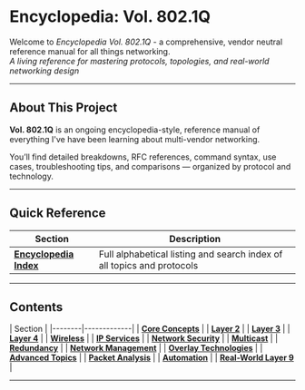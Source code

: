 # Encyclopedia: Vol. 802.1Q
Welcome to *Encyclopedia Vol. 802.1Q* - a comprehensive, vendor neutral reference manual for all things networking.  
*A living reference for mastering protocols, topologies, and real-world networking design*

---

## About This Project

**Vol. 802.1Q** is an ongoing encyclopedia-style, reference manual of everything I've have been learning about multi-vendor networking.

You’ll find detailed breakdowns, RFC references, command syntax, use cases, troubleshooting tips, and comparisons — organized by protocol and technology.

---
## Quick Reference
| Section | Description |
|--------|-------------|
| **[Encyclopedia Index](https://github.com/nickbruggen90/Networking-Encyclopedia-backside/blob/main/Contents/EncyclopediaIndex.md)** | Full alphabetical listing and search index of all topics and protocols |

---
## Contents
| Section | 
|--------|-------------|
| **[Core Concepts](https://github.com/nickbruggen90/Networking-Encyclopedia-backside/tree/main/Contents/CoreConcepts)** | 
| **[Layer 2](https://github.com/nickbruggen90/Networking-Encyclopedia-backside/tree/main/Contents/Layer2)** | 
| **[Layer 3](https://github.com/nickbruggen90/Networking-Encyclopedia-backside/tree/main/Contents/Layer3)** | 
| **[Layer 4](https://www.nickbruggen90.net)** | 
| **[Wireless](https://github.com/nickbruggen90/Networking-Encyclopedia-backside/tree/main/Contents/Wireless)** | 
| **[IP Services](https://github.com/nickbruggen90/Networking-Encyclopedia-backside/tree/main/Contents/IPServices)** | 
| **[Network Security](https://github.com/nickbruggen90/Networking-Encyclopedia-backside/tree/main/Contents/NetworkSecurity)** | 
| **[Multicast](https://github.com/nickbruggen90/Networking-Encyclopedia-backside/tree/main/Contents/Multicast)** | 
| **[Redundancy](https://github.com/nickbruggen90/Networking-Encyclopedia-backside/tree/main/Contents/Redundancy)** | 
| **[Network Management](https://github.com/nickbruggen90/Networking-Encyclopedia-backside/tree/main/Contents/NetworkManagement)** | 
| **[Overlay Technologies](https://github.com/nickbruggen90/Networking-Encyclopedia-backside/tree/main/Contents/OverlayTechnologies)** | 
| **[Advanced Topics](https://github.com/nickbruggen90/Networking-Encyclopedia-backside/tree/main/Contents/AdvancedTopics)** | 
| **[Packet Analysis](https://nickbruggen90.net)** | 
| **[Automation](https://github.com/nickbruggen90/Networking-Encyclopedia-backside/tree/main/Contents/Automation)** | 
| **[Real-World Layer 9](https://nickbruggen90.net)** | 

---


